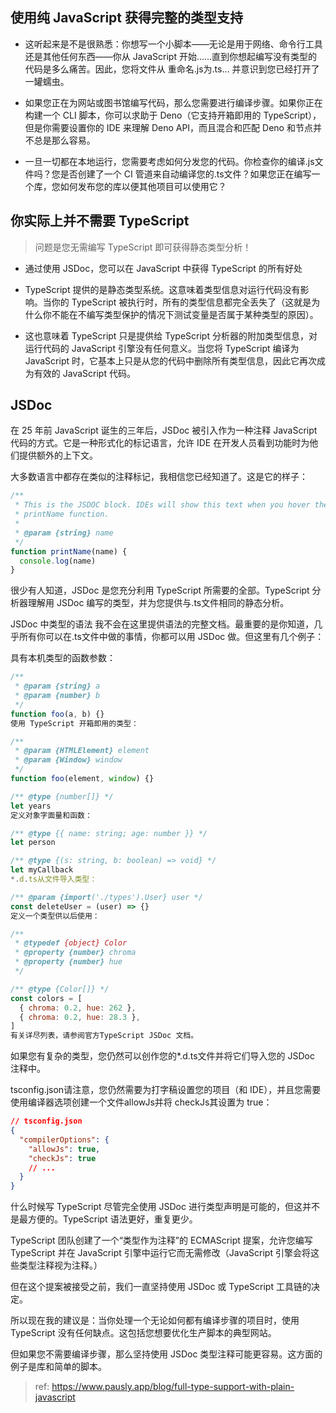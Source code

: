 ## 使用纯 JavaScript 获得完整的类型支持

* 这听起来是不是很熟悉：你想写一个小脚本——无论是用于网络、命令行工具还是其他任何东西——你从 JavaScript 开始……直到你想起编写没有类型的代码是多么痛苦。因此，您将文件从 重命名.js为.ts… 并意识到您已经打开了一罐蠕虫。

* 如果您正在为网站或图书馆编写代码，那么您需要进行编译步骤。如果你正在构建一个 CLI 脚本，你可以求助于 Deno（它支持开箱即用的 TypeScript），但是你需要设置你的 IDE 来理解 Deno API，而且混合和匹配 Deno 和节点并不总是那么容易。

* 一旦一切都在本地运行，您需要考虑如何分发您的代码。你检查你的编译.js文件吗？您是否创建了一个 CI 管道来自动编译您的.ts文件？如果您正在编写一个库，您如何发布您的库以便其他项目可以使用它？

## 你实际上并不需要 TypeScript

> 问题是您无需编写 TypeScript 即可获得静态类型分析！

* 通过使用 JSDoc，您可以在 JavaScript 中获得 TypeScript 的所有好处

* TypeScript 提供的是静态类型系统。这意味着类型信息对运行代码没有影响。当你的 TypeScript 被执行时，所有的类型信息都完全丢失了（这就是为什么你不能在不编写类型保护的情况下测试变量是否属于某种类型的原因）。

* 这也意味着 TypeScript 只是提供给 TypeScript 分析器的附加类型信息，对运行代码的 JavaScript 引擎没有任何意义。当您将 TypeScript 编译为 JavaScript 时，它基本上只是从您的代码中删除所有类型信息，因此它再次成为有效的 JavaScript 代码。

## JSDoc

在 25 年前 JavaScript 诞生的三年后，JSDoc 被引入作为一种注释 JavaScript 代码的方式。它是一种形式化的标记语言，允许 IDE 在开发人员看到功能时为他们提供额外的上下文。

大多数语言中都存在类似的注释标记，我相信您已经知道了。这是它的样子：

```js
/**
 * This is the JSDOC block. IDEs will show this text when you hover the
 * printName function.
 *
 * @param {string} name
 */
function printName(name) {
  console.log(name)
}
```

很少有人知道，JSDoc 是您充分利用 TypeScript 所需要的全部。TypeScript 分析器理解用 JSDoc 编写的类型，并为您提供与.ts文件相同的静态分析。

JSDoc 中类型的语法
我不会在这里提供语法的完整文档。最重要的是你知道，几乎所有你可以在.ts文件中做的事情，你都可以用 JSDoc 做。但这里有几个例子：

具有本机类型的函数参数：

```js
/**
 * @param {string} a
 * @param {number} b
 */
function foo(a, b) {}
使用 TypeScript 开箱即用的类型：

/**
 * @param {HTMLElement} element
 * @param {Window} window
 */
function foo(element, window) {}

/** @type {number[]} */
let years
定义对象字面量和函数：

/** @type {{ name: string; age: number }} */
let person

/** @type {(s: string, b: boolean) => void} */
let myCallback
*.d.ts从文件导入类型：

/** @param {import('./types').User} user */
const deleteUser = (user) => {}
定义一个类型供以后使用：

/**
 * @typedef {object} Color
 * @property {number} chroma
 * @property {number} hue
 */

/** @type {Color[]} */
const colors = [
  { chroma: 0.2, hue: 262 },
  { chroma: 0.2, hue: 28.3 },
]
有关详尽列表，请参阅官方TypeScript JSDoc 文档。
```

如果您有复杂的类型，您仍然可以创作您的*.d.ts文件并将它们导入您的 JSDoc 注释中。

tsconfig.json请注意，您仍然需要为打字稿设置您的项目（和 IDE），并且您需要使用编译器选项创建一个文件allowJs并将 checkJs其设置为 true：

```json
// tsconfig.json
{
  "compilerOptions": {
    "allowJs": true,
    "checkJs": true
    // ...
  }
}
```
什么时候写 TypeScript
尽管完全使用 JSDoc 进行类型声明是可能的，但这并不是最方便的。TypeScript 语法更好，重复更少。

TypeScript 团队创建了一个“类型作为注释”的 ECMAScript 提案，允许您编写 TypeScript 并在 JavaScript 引擎中运行它而无需修改（JavaScript 引擎会将这些类型注释视为注释。）

但在这个提案被接受之前，我们一直坚持使用 JSDoc 或 TypeScript 工具链的决定。

所以现在我的建议是：当你处理一个无论如何都有编译步骤的项目时，使用 TypeScript 没有任何缺点。这包括您想要优化生产脚本的典型网站。

但如果您不需要编译步骤，那么坚持使用 JSDoc 类型注释可能更容易。这方面的例子是库和简单的脚本。

> ref: https://www.pausly.app/blog/full-type-support-with-plain-javascript